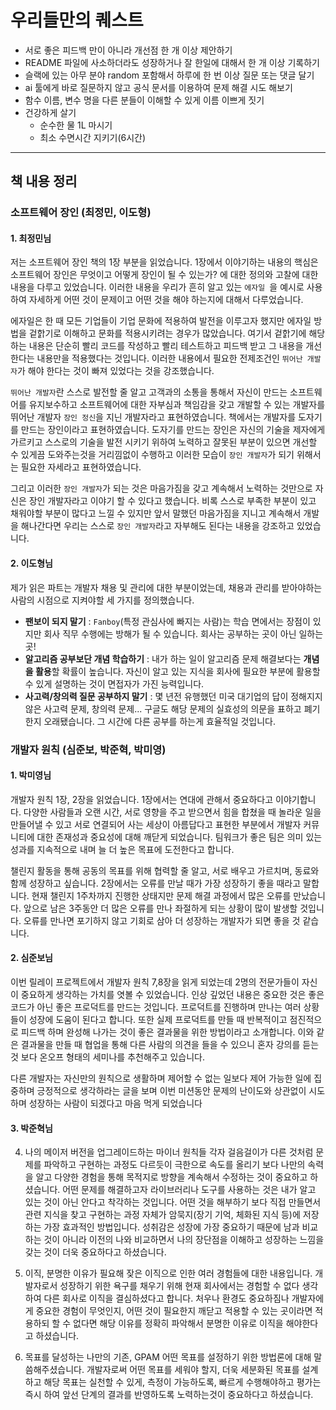 # 우리들만의 퀘스트

- 서로 좋은 피드백 만이 아니라 개선점 한 개 이상 제안하기
- README 파일에 사소하더라도 성장하거나 잘 한일에 대해서 한 개 이상 기록하기
- 슬랙에 있는 아무 분야 random 포함해서 하루에 한 번 이상 질문 또는 댓글 달기
- ai 툴에게 바로 질문하지 않고 공식 문서를 이용하여 문제 해결 시도 해보기
- 함수 이름, 변수 명을 다른 분들이 이해할 수 있게 이름 이쁘게 짓기
- 건강하게 살기
  - 순수한 물 1L 마시기
  - 최소 수면시간 지키기(6시간)

---

## 책 내용 정리

### 소프트웨어 장인 (최정민, 이도형)

#### 1. 최정민님

저는 소프트웨어 장인 책의 1장 부분을 읽었습니다. 1장에서 이야기하는 내용의 핵심은 소프트웨어 장인은 무엇이고 어떻게 장인이 될 수 있는가? 에 대한 정의와 고찰에 대한 내용을 다루고 있었습니다. 이러한 내용을
우리가 흔히 알고 있는 `에자일 `을 예시로 사용하여 자세하게 어떤 것이 문제이고 어떤 것을 해야 하는지에 대해서 다루었습니다.

에자일은 한 때 모든 기업들이 기업 문화에 적용하여 발전을 이루고자 했지만 에자일 방법을 겉핡기로 이해하고 문화를 적용시키려는 경우가 많았습니다. 여기서 겉핡기에 해당하는 내용은 단순히 빨리 코드를 작성하고 빨리
테스트하고 피드백 받고 그 내용을 개선한다는 내용만을 적용했다는 것입니다. 이러한 내용에서 필요한 전제조건인 `뛰어난 개발자`가 해야 한다는 것이 빠져 있었다는 것을 강조했습니다.

`뛰어난 개발자`란 스스로 발전할 줄 알고 고객과의 소통을 통해서 자신이 만드는 소프트웨어를 유지보수하고 소프트웨어에 대한 자부심과 책임감을 갖고 개발할 수 있는 개발자를 뛰어난 개발자 `장인 정신`을 지닌
개발자라고 표현하였습니다. 책에서는 개발자를 도자기를 만드는 장인이라고 표현하였습니다. 도자기를 만드는 장인은 자신의 기술을 제자에게 가르키고 스스로의 기술을 발전 시키기 위하여 노력하고 잘못된 부분이 있으면 개선할
수 있게끔 도와주는것을 거리낌없이 수행하고 이러한 모습이 `장인 개발자`가 되기 위해서는 필요한 자세라고 표현하였습니다.

그리고 이러한 `장인 개발자`가 되는 것은 마음가짐을 갖고 계속해서 노력하는 것만으로 자신은 장인 개발자라고 이야기 할 수 있다고 했습니다. 비록 스스로 부족한 부분이 있고 채워야할 부분이 많다고 느낄 수 있지만
앞서 말했던 마음가짐을 지니고 계속해서 개발을 해나간다면 우리는 스스로 `장인 개발자`라고 자부해도 된다는 내용을 강조하고 있었습니다.

#### 2. 이도형님

제가 읽은 파트는 개발자 채용 및 관리에 대한 부분이었는데, 채용과 관리를 받아야하는 사람의 시점으로 지켜야할 세 가지를 정의했습니다.<br>

- **팬보이 되지 말기** : `Fanboy`(특정 관심사에 빠지는 사람)는 학습 면에서는 장점이 있지만 회사 직무 수행에는 방해가 될 수 있습니다. 회사는 공부하는 곳이 아닌 일하는 곳!<br>
- **알고리즘 공부보단 개념 학습하기** : 내가 하는 일이 알고리즘 문제 해결보다는 **개념을 활용**할 확률이 높습니다. 자신이 알고 있는 지식을 회사에 필요한 부분에 활용할 수 있게 설명하는 것이 면접자가
  가진 능력입니다.<br>
- **사고력/창의력 질문 공부하지 말기** : 몇 년전 유행했던 미국 대기업의 답이 정해지지 않은 사고력 문제, 창의력 문제... 구글도 해당 문제의 실효성의 의문을 표하고 폐기한지 오래됐습니다. 그 시간에 다른
  공부를 하는게 효율적일 것입니다.<br>

### 개발자 원칙 (심준보, 박준혁, 박미영)

#### 1. 박미영님

개발자 원칙 1장, 2장을 읽었습니다. 1장에서는 연대에 관해서 중요하다고 이야기합니다. 다양한 사람들과 오랜 시간, 서로 영향을 주고 받으면서 힘을 합쳤을 때 놀라운 일을 만들어낼 수 있고 서로 연결되어 사는
세상이 아름답다고 표현한 부분에서 개발자 커뮤니티에 대한 존재성과 중요성에 대해 깨닫게 되었습니다. 팀워크가 좋은 팀은 의미 있는 성과를 지속적으로 내며 늘 더 높은 목표에 도전한다고 합니다.

챌린지 활동을 통해 공동의 목표를 위해 협력할 줄 알고, 서로 배우고 가르치며, 동료와 함께 성장하고 싶습니다. 2장에서는 오류를 만날 때가 가장 성장하기 좋을 때라고 말합니다. 현재 챌린지 1주차까지 진행한
상태지만 문제 해결 과정에서 많은 오류를 만났습니다. 앞으로 남은 3주동안 더 많은 오류를 만나 좌절하게 되는 상황이 많이 발생할 것입니다. 오류를 만나면 포기하지 않고 기회로 삼아 더 성장하는 개발자가 되면 좋을
것 같습니다.

#### 2. 심준보님

이번 릴레이 프로젝트에서 개발자 원칙 7,8장을 읽게 되었는데 2명의 전문가들이 자신이 중요하게 생각하는 가치를 엿볼 수 있었습니다. 인상 깊었던 내용은 중요한 것은 좋은 코드가 아닌 좋은 프로덕트를 만드는
것입니다. 프로덕트를 진행하며 만나는 여러 상황들이 성장에 도움이 된다고 합니다. 또한 실제 프로덕트를 만들 때 반복적이고 점진적으로 피드백 하며 완성해 나가는 것이 좋은 결과물을 위한 방법이라고 소개합니다. 이와
같은 결과물을 만들 때 협업을 통해 다른 사람의 의견을 들을 수 있으니 혼자 강의를 듣는 것 보다 온오프 형태의 세미나를 추천해주고 있습니다.

다른 개발자는 자신만의 원칙으로 생활하며 제어할 수 없는 일보다 제어 가능한 일에 집중하며 긍정적으로 생각하라는 글을 보며 이번 미션동안 문제의 난이도와 상관없이 시도하며 성장하는 사람이 되겠다고 마음 먹게
되었습니다

#### 3. 박준혁님

04. 나의 메이저 버전을 업그레이드하는 마이너 원칙들
    각자 걸음걸이가 다른 것처럼 문제를 파악하고 구현하는 과정도 다르듯이 극한으로 속도를 올리기 보다 나만의 속력을 알고 다양한 경험을 통해 목적지로 방향을 계속해서 수정하는 것이 중요하고 하셨습니다.
    어떤 문제를 해결하고자 라이브러리나 도구를 사용하는 것은 내가 알고 있는 것이 아닌 안다고 착각하는 것입니다. 어떤 것을 해부하기 보다 직접 만들면서 관련 지식을 찾고 구현하는 과정 자체가 암묵지(장기 기억,
    체화된 지식 등)에 저장하는 가장 효과적인 방법입니다.
    성취감은 성장에 가장 중요하기 때문에 남과 비교하는 것이 아니라 이전의 나와 비교하면서 나의 장단점을 이해하고 성장하는 느낌을 갖는 것이 더욱 중요하다고 하셨습니다.

05. 이직, 분명한 이유가 필요해
    잦은 이직으로 인한 여러 경험들에 대한 내용입니다. 개발자로서 성장하기 위한 욕구를 채우기 위해 현재 회사에서는 경험할 수 없다 생각 하여 다른 회사로 이직을 결심하셨다고 합니다. 처우나 환경도 중요하짐나
    개발자에게 중요한 경험이 무엇인지, 어떤 것이 필요한지 깨닫고 적용할 수 있는 곳이라면 적용하되 할 수 없다면 해당 이유를 정확히 파악해서 분명한 이유로 이직을 해야한다고 하셨습니다.
06. 목표를 달성하는 나만의 기존, GPAM
    어떤 목표를 설정하기 위한 방법론에 대해 말씀해주셨습니다. 개발자로써 어떤 목표를 세워야 할지, 더욱 세분화된 목표를 설계하고 해당 목표는 실천할 수 있게, 측정이 가능하도록, 빠르게 수행해야하고 평가는 즉시
    하여 앞선 단계의 결과를 반영하도록 노력하는것이 중요하다고 하셨습니다.
